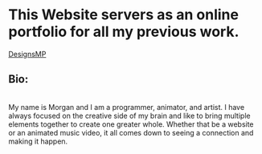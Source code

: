 <h1>This Website servers as an online portfolio for all my previous work.</h1>
<a href="https://designsmp.github.io/index.html">DesignsMP</a>
<h2>Bio:</h2>
<br>
My name is Morgan and I am a programmer, animator, and artist. I have always focused on the creative side of my brain and like to bring multiple elements together to create one greater whole. Whether that be a website or an animated music video, it all comes down to seeing a connection and making it happen.
